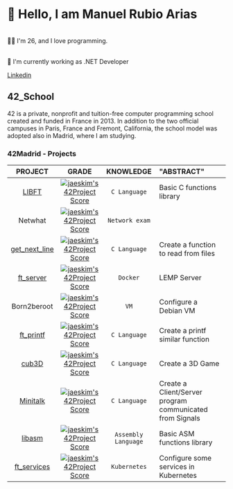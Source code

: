 
# 👋 Hello, I am Manuel Rubio Arias</br>

</br>
👨‍💻 I'm 26, and I love programming.</br>

</br>

🚀 I'm currently working as .NET Developer

[Linkedin](http://www.linkedin.com/in/manuelrubioarias)



## 42_School </br>

42 is a private, nonprofit and tuition-free computer programming school created and funded in France in 2013. In addition to the two official campuses in Paris, France and Fremont, California, the school model was adopted also in Madrid, where I am studying.</br>

### 42Madrid - Projects </br>

|PROJECT|GRADE|KNOWLEDGE|"ABSTRACT"|
|:---:|:--------------------------------------------------------------------------------------------------------------------------:|:-------:|:--|
|[LIBFT](https://github.com/mrubio7/42_libft)|[![jaeskim's 42Project Score](https://badge42.herokuapp.com/api/project/mrubio/Libft)](https://github.com/JaeSeoKim/badge42)|`C Language`|Basic C functions library|
|Netwhat|[![jaeskim's 42Project Score](https://badge42.herokuapp.com/api/project/mrubio/netwhat)](https://github.com/JaeSeoKim/badge42)|`Network exam`||
|[get_next_line](https://github.com/mrubio7/42_get_next_line)|[![jaeskim's 42Project Score](https://badge42.herokuapp.com/api/project/mrubio/get_next_line)](https://github.com/JaeSeoKim/badge42)|`C Language`|Create a function to read from files|
|[ft_server](https://github.com/mrubio7/42_server) |[![jaeskim's 42Project Score](https://badge42.herokuapp.com/api/project/mrubio/ft_server)](https://github.com/JaeSeoKim/badge42)|`Docker`|LEMP Server|
|Born2beroot|[![jaeskim's 42Project Score](https://badge42.herokuapp.com/api/project/mrubio/Born2beroot)](https://github.com/JaeSeoKim/badge42)|`VM`|Configure a Debian VM|
|[ft_printf](https://github.com/mrubio7/42_printf)|[![jaeskim's 42Project Score](https://badge42.herokuapp.com/api/project/mrubio/ft_printf)](https://github.com/JaeSeoKim/badge42)|`C Language`|Create a printf similar function|
|[cub3D](https://github.com/mrubio7/42_cub3D)|[![jaeskim's 42Project Score](https://badge42.herokuapp.com/api/project/mrubio/cub3d)](https://github.com/JaeSeoKim/badge42)|`C Language`|Create a 3D Game|
|[Minitalk](https://github.com/mrubio7/42_minitalk)|[![jaeskim's 42Project Score](https://badge42.herokuapp.com/api/project/mrubio/minitalk)](https://github.com/JaeSeoKim/badge42)|`C Language`|Create a Client/Server program communicated from Signals|
|[libasm](https://github.com/mrubio7/42_libasm)|[![jaeskim's 42Project Score](https://badge42.herokuapp.com/api/project/mrubio/libasm)](https://github.com/JaeSeoKim/badge42)|`Assembly Language`|Basic ASM functions library|
|[ft_services](https://github.com/mrubio7/42_services)|[![jaeskim's 42Project Score](https://badge42.herokuapp.com/api/project/mrubio/ft_services)](https://github.com/JaeSeoKim/badge42)|`Kubernetes`|Configure some services in Kubernetes|


